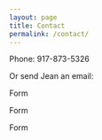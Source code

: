```yaml
---
layout: page
title: Contact
permalink: /contact/
---
```

Phone:  917-873-5326

Or send Jean an email:

Form

Form

Form
